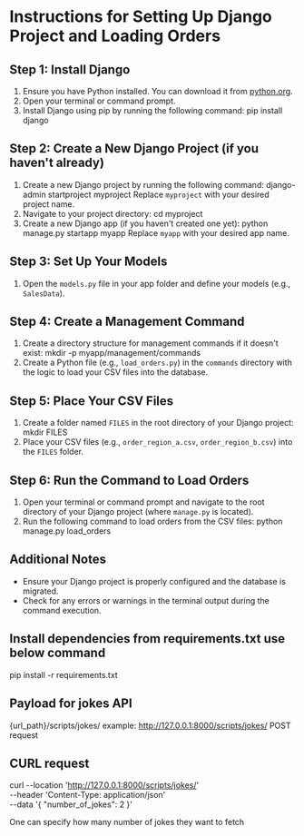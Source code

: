 # Instructions for Setting Up Django Project and Loading Orders

## Step 1: Install Django
1. Ensure you have Python installed. You can download it from [python.org](https://www.python.org/downloads/).
2. Open your terminal or command prompt.
3. Install Django using pip by running the following command:
   pip install django

## Step 2: Create a New Django Project (if you haven't already)
1. Create a new Django project by running the following command:
   django-admin startproject myproject
   Replace `myproject` with your desired project name.
2. Navigate to your project directory:
   cd myproject
3. Create a new Django app (if you haven't created one yet):
   python manage.py startapp myapp
   Replace `myapp` with your desired app name.

## Step 3: Set Up Your Models
1. Open the `models.py` file in your app folder and define your models (e.g., `SalesData`).

## Step 4: Create a Management Command
1. Create a directory structure for management commands if it doesn't exist:
   mkdir -p myapp/management/commands
2. Create a Python file (e.g., `load_orders.py`) in the `commands` directory with the logic to load your CSV files into the database.

## Step 5: Place Your CSV Files
1. Create a folder named `FILES` in the root directory of your Django project:
   mkdir FILES
2. Place your CSV files (e.g., `order_region_a.csv`, `order_region_b.csv`) into the `FILES` folder.

## Step 6: Run the Command to Load Orders
1. Open your terminal or command prompt and navigate to the root directory of your Django project (where `manage.py` is located).
2. Run the following command to load orders from the CSV files:
   python manage.py load_orders

## Additional Notes
- Ensure your Django project is properly configured and the database is migrated.
- Check for any errors or warnings in the terminal output during the command execution.

## Install dependencies from requirements.txt use below command
pip install -r requirements.txt

## Payload for jokes API
{url_path}/scripts/jokes/
example:  http://127.0.0.1:8000/scripts/jokes/
POST request
## CURL request
curl --location 'http://127.0.0.1:8000/scripts/jokes/' \
--header 'Content-Type: application/json' \
--data '{
    "number_of_jokes": 2
}'

One can specify how many number of jokes they want to fetch

